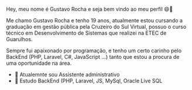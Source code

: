 Hey, meu nome é Gustavo Rocha e seja bem vindo ao meu perfil  😄👋

Me chamo Gustavo Rocha e tenho 19 anos, atualmente estou cursando a graduação em gestão pública pela Cruzeiro do Sul Virtual, possuo o curso técnico em Desenvolvimento de Sistemas que realizei na ETEC de Guarulhos.

Sempre fui apaixonado por programação, e tenho um certo carinho pelo BackEnd (PHP, Laravel, C#, JavaScript ...) tanto que estou a procura de uma oportunidade na área.


- 🔭 Atualemnte sou Assistente administrativo
- 🌱 Estudo BackEnd (PHP, Laravel, JS, MySql, Oracle Live SQL

